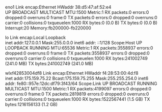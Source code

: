 eno1      Link encap:Ethernet  HWaddr 38:d5:47:af:52:e4  
          UP BROADCAST MULTICAST  MTU:1500  Metric:1
          RX packets:0 errors:0 dropped:0 overruns:0 frame:0
          TX packets:0 errors:0 dropped:0 overruns:0 carrier:0
          collisions:0 txqueuelen:1000 
          RX bytes:0 (0.0 B)  TX bytes:0 (0.0 B)
          Interrupt:20 Memory:fb200000-fb220000 

lo        Link encap:Local Loopback  
          inet addr:127.0.0.1  Mask:255.0.0.0
          inet6 addr: ::1/128 Scope:Host
          UP LOOPBACK RUNNING  MTU:65536  Metric:1
          RX packets:3558937 errors:0 dropped:0 overruns:0 frame:0
          TX packets:3558937 errors:0 dropped:0 overruns:0 carrier:0
          collisions:0 txqueuelen:1000 
          RX bytes:241002749 (241.0 MB)  TX bytes:241002749 (241.0 MB)

wlxf42853004df8 Link encap:Ethernet  HWaddr f4:28:53:00:4d:f8  
          inet addr:175.159.75.22  Bcast:175.159.75.255  Mask:255.255.254.0
          inet6 addr: fe80::957e:12dc:df79:3f43/64 Scope:Link
          UP BROADCAST RUNNING MULTICAST  MTU:1500  Metric:1
          RX packets:4199097 errors:0 dropped:0 overruns:0 frame:0
          TX packets:2819819 errors:0 dropped:0 overruns:0 carrier:0
          collisions:0 txqueuelen:1000 
          RX bytes:1522567441 (1.5 GB)  TX bytes:1216156133 (1.2 GB)

